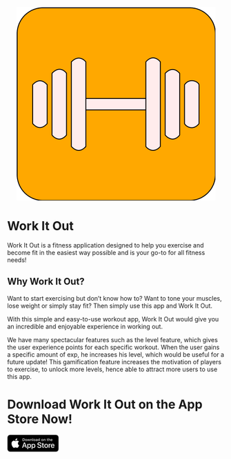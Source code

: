 <p align="center">
    <a href="https://apps.apple.com/sg/app/work-it-out-fitness-app/id1486118564"><img src="wp-files/logo.png"></a>
</p>

# Work It Out
Work It Out is a fitness application designed to help you exercise and become fit in the easiest way possible and is your go-to for all fitness needs!

## Why Work It Out?
Want to start exercising but don’t know how to? Want to tone your muscles, lose weight or simply stay fit? Then simply use this app and Work It Out.

With this simple and easy-to-use workout app, Work It Out would give you an incredible and enjoyable experience in working out.

We have many spectacular features such as the level feature, which gives the user experience points for each specific workout. When the user gains a specific amount of exp, he increases his level, which would be useful for a future update! This gamification feature increases the motivation of players to exercise, to unlock more levels, hence able to attract more users to use this app.

# Download Work It Out on the App Store Now!
[![Download Work It Out!](wp-files/downloadLogo.png)](https://apps.apple.com/sg/app/work-it-out-fitness-app/id1486118564)